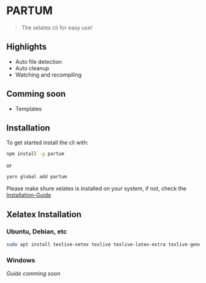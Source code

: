 # PARTUM
> The xelatex cli for easy use!

## Highlights
- Auto file detection
- Auto cleanup
- Watching and recompiling

## Comming soon
- Templates

## Installation
To get started install the cli with:

```bash
npm install -g partum
```
or 
```bash
yarn global add partum
```
Please make shure xelatex is installed on your system, if not, check the [Installation-Guide](#xelatex-installation)

## Xelatex Installation
### Ubuntu, Debian, etc

```bash
sudo apt install texlive-xetex texlive texlive-latex-extra texlive-generic-extra 
```

### Windows
_Guide comming soon_